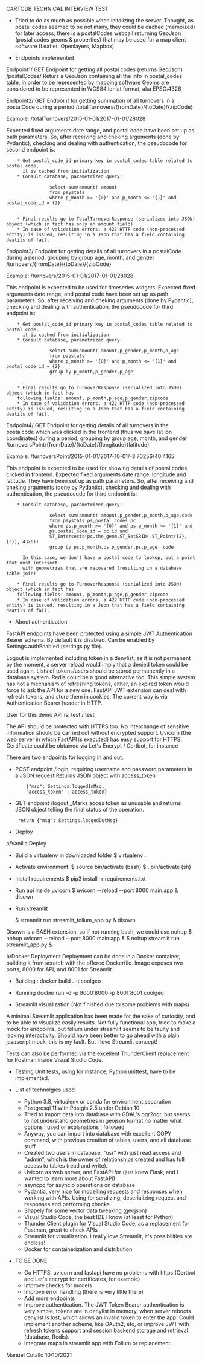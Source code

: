 CARTODB TECHNICAL INTERVIEW TEST

* Tried to do as much as possible when initalizing the server. Thought, as postal codes seemed to be not many, they could be cached (memoized) for later access; there is a postalCodes webcall returning GeoJson (postal codes geoms & properties) that may be used for a map client software (Leaflet, Openlayers, Mapbox)

* Endpoints implemented

Endpoint1/ GET Endpoint for getting all postal codes (returns GeoJson)
/postalCodes/
Returs a GeoJson containing all the info in postal_codes table, in order to be represented by mapping software
Geoms are considered to be represented in WGS84 lonlat format, aka EPSG:4326

Endpoint2/ GET Endpoint for getting summation of all turnovers in a postalCode during a period
/totalTurnovers/{fromDate}/{toDate}/{zipCode}

Example:
/totalTurnovers/2015-01-01/2017-01-01/28028

Expected fixed arguments date range, and postal code have been set up as path parameters.
So, after receiving and cheking arguments (done by Pydantic), checking and dealing with authentication, the pseudocode for second endpoint is:

        * Get postal_code_id primary key in postal_codes table related to postal code,
          it is cached from initialization
        * Consult database, parametrized query:
          
                    select sum(amount) amount 
                    from paystats 
                    where p_month >= '{0}' and p_month <= '{1}' and postal_code_id = {2} 


        * Final results go to TotalTurnoverResponse (serialized into JSON) object (which in fact has only an amount field)
        * In case of validation errors, a 422 HTTP code (non-processed entity) is issued, resulting in a Json that has a field containing deatils of fail.

Endpoint3/ Endpoint for getting details of all turnovers in a postalCode during a period, grouping by group age, month, and gender
/turnovers/{fromDate}/{toDate}/{zipCode}

Example:
/turnovers/2015-01-01/2017-01-01/28028

This endpoint is expected to be used for timeseries widgets.
Expected fixed arguments date range, and postal code have been set up as path parameters.
So, after receiving and cheking arguments (done by Pydantic), checking and dealing with authentication, the pseudocode for third endpoint is:

        * Get postal_code_id primary key in postal_codes table related to postal code,
          it is cached from initialization
        * Consult database, parametrized query:
                    
                    select sum(amount) amount,p_gender,p_month,p_age
                    from paystats 
                    where p_month >= '{0}' and p_month <= '{1}' and postal_code_id = {2} 
                    group by p_month,p_gender,p_age
          

        * Final results go to TurnoverResponse (serialized into JSON) object (which in fact has 
        following fields: amount, p_month,p_age,p_gender,zipcode
        * In case of validation errors, a 422 HTTP code (non-processed entity) is issued, resulting in a Json that has a field containing deatils of fail.

Endpoint4/ GET Endpoint for getting details of all turnovers in the postalcode which was clicked in the frontend (thus we have lat lon coordinates) during a period, grouping by group age, month, and gender
/turnoversPoint/{fromDate}/{toDate}/{longitude}{latitude}

Example:
/turnoversPoint/2015-01-01/2017-10-01/-3.70256/40.4165

This endpoint is expected to be used for showing details of postal codes clicked in frontend.
Expected fixed arguments date range, longitude and latitude. They have been set up as path parameters.
So, after receiving and cheking arguments (done by Pydantic), checking and dealing with authentication, the pseudocode for third endpoint is:

        
        * Consult database, parametrized query:

                    select sum(amount) amount,p_gender,p_month,p_age,code
                    from paystats ps,postal_codes pc
                    where ps.p_month >= '{0}' and ps.p_month <= '{1}' and
                    ps.postal_code_id = pc.id and
                    ST_Intersects(pc.the_geom,ST_SetSRID( ST_Point({2},{3}), 4326)) 
                    group by ps.p_month,ps.p_gender,ps.p_age, code

          In this case, we don't have a postal code to lookup, but a point that must intersect
          with geometries that are recovered (resulting in a database table join)
                    
        * Final results go to TurnoverResponse (serialized into JSON) object (which in fact has 
        following fields: amount, p_month,p_age,p_gender,zipcode
        * In case of validation errors, a 422 HTTP code (non-processed entity) is issued, resulting in a Json that has a field containing deatils of fail.


* About authentication

FastAPI endpoints have been protected using a simple JWT Authentication Bearer schema.
By default it is disabled. Can be enabled by Settings.authEnabled (settings.py file).

Logout is implemented including token in a denylist; as it is not permanent by the moment, a server reload would imply that a denied token could be used again. Lists of tokens/users should be stored permanently in a database system. Redis could be a good alternative too. This simple system has not a mechanism of refreshing tokens, either, an expired token would force to ask the API for a new one. FastAPI JWT extension can deal with refresh tokens, and store them in cookies. The current way is via Authentication Bearer header in HTTP.

User for this demo API is:  test / test

The API should be protected with HTTPS too. No interchange of sensitive information should be carried out without encrypted support.
Uvicorn (the web server in which FastAPI is executed) has easy support for HTTPS. Certificate could be obtained via Let's Encrypt / Certbot, for instance

There are two endpoints for logging in and out:

  * POST endpoint /login, requiring username and password parameters in a JSON request
    Returns JSON object with access_token 
        
            {"msg": Settings.loggedInMsg,
            "access_token" : access_token}

  *  GET endpoint /logout
    _Marks acces token as unusable and returns JSON object telling the final status of the operation.
          
          return {"msg": Settings.loggedOutMsg}

* Deploy

a/Vanilla Deploy
 * Build a virtualenv in downloaded folder
   $ virtualenv .

  * Activate environment:
   $ source bin/activate   (bash)
   $ . bin/activate (sh)

 * Install requirements
   $ pip3 install -r requirements.txt

 * Run api inside uvicorn
   $ uvicorn --reload --port 8000 main:app & disown
 
 * Run streamlit 

   $ streamlit run streamlit_folium_app.py & disown

  Disown is a BASH extension, so if not running bash, we could use nohup
  $ nohup uvicorn --reload --port 8000 main:app &
  $ nohup streamlit run streamlit_app.py &
   

b/Docker Deployment
Deployment can be done in a Docker container, building it from scratch with the offered Dockerfile.
Image exposes two ports, 8000 for API, and 8001 for Streamlit.
 
 * Building :
   docker build . -t coolgeo

 * Running
   docker run  -d  -p 8000:8000 -p 8001:8001 coolgeo

* Streamlit visualization (Not finished due to some problems with maps)

A minimal Streamlit application has been made for the sake of curiosity, and to be able to visualize easily results. Not fully functional app, tried to make a mock for endpoints, but folium under streamlit seems to be faulty and lacking interactivity. Should have been better to go ahead with a plain javascript mock, this is my fault. But i love Streamlit concept!

Tests can also be performed via the excellent ThunderClient replacement for Postman inside Visual Studio Code.

* Testing
Unit tests, using for instance, Python unittest, have to be implemented.

* List of technolgies used
  - Python 3.8, virtualenv or conda for environment separation
  - Postgresql 11 with Postgis 2.5 under Debian 10
  - Tried to import data into database with GDAL's ogr2ogr, but seems to not understand geometries
    in geojson format no matter what options I used or explanations I followed.
  - Anyway, you can import into database with excellent COPY command, with previous creation of
  tables, users, and all database stuff
  - Created two users in database, "usr" with just read access and "admin", which is the owner of relationships created and has full access to tables (read and write).
  - Uvicorn as web server, and FastAPI for (just knew Flask, and I wanted to learn more about FastAPI)
  - asyncpg for asyncio operations on database 
  - Pydantic, very nice for modelling requests and responses when working with APIs. 
  Using for seralizing, deserializing request and responses and performing checks.
  - Shapely for some vector data tweaking (geojson)
  - Visual Studio Code, the best IDE I know (at least for Python)
  - Thunder Client plugin for Visual Studio Code, as a replacement for Postman, great to check APIs
  - Streamlit for visualization. I really love Streamlit, it's possibilities are endless!
  - Docker for containerization and distribution

* TO BE DONE

  - Go HTTPS, uvicorn and fastapi have no problems with https (Certbot and Let's encrypt for certificates, for example)
  - Improve checks for models 
  - Improve error handling (there is very little there)
  - Add more endpoints
  - Improve authentication. The JWT Token Bearer authentication is very simple, tokens are in denylist in memory, when server reboots denylist is lost, which allows an invalid token to enter the app. Could implement another scheme, like OAuth2, etc, or improve JWT with refresh tokens support and session backend storage and retrieval (database, Redis).
  - Integrate maps in streamlit app with Folium or replacement

Manuel Cotallo
10/10/2021

